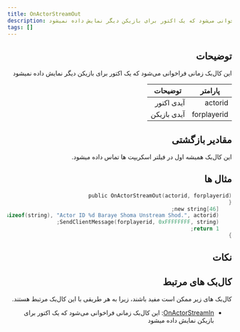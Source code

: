 ```yaml
---
title: OnActorStreamOut
description: این کال‌بک زمانی فراخوانی می‌شود که یک اکتور برای بازیکن دیگر نمایش داده نمیشود
tags: []
---
```


<div dir="rtl" style={{ textAlign: "right" }}>

<VersionWarn name='callback' version='SA-MP 0.3.7' />

## توضیحات

این کال‌بک زمانی فراخوانی می‌شود که یک اکتور برای بازیکن دیگر نمایش داده نمیشود

| پارامتر        | توضیحات                                                    |
| ----------- | -------------------------------------------------------------- |
| actorid     | آیدی اکتور |
| forplayerid | آیدی بازیکن              |

## مقادیر بازگشتی

این کال‌بک همیشه اول در فیلتر اسکریپت ها تماس داده میشود.

## مثال ها

```c
public OnActorStreamOut(actorid, forplayerid)
{
    new string[46];
    format(string, sizeof(string), "Actor ID %d Baraye Shoma Unstream Shod.", actorid);
    SendClientMessage(forplayerid, 0xFFFFFFFF, string);
    return 1;
}
```

## نکات

<TipNPCCallbacks />

## کال‌بک های مرتبط

کال‌بک های زیر ممکن است مفید باشند، زیرا به هر طریقی با این کال‌بک مرتبط هستند.

- [OnActorStreamIn](OnActorStreamIn): این کال‌بک زمانی فراخوانی می‌شود که یک اکتور برای بازیکن نمایش داده میشود
</div>